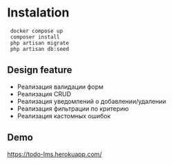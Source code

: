 # Instalation
```
 docker compose up
 composer install
 php artisan migrate
 php artisan db:seed
```
## Design feature

- Реализация валидации форм
- Реализация CRUD
- Реализация уведомлений о добавлении/удалении
- Реализация фильтрации по критерию
- Реализация кастомных ошибок

## Demo
  https://todo-lms.herokuapp.com/
